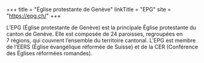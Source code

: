 +++
title = "Église protestante de Genève"
linkTitle = "EPG"
site = "https://epg.ch/"
+++

L’EPG (Église protestante de Genève) est la principale Église protestante du canton de Genève. Elle est composée de 24 paroisses, regroupées en 7 régions, qui couvrent l’ensemble du territoire cantonal. L’EPG est membre de l’EERS (Église évangélique réformée de Suisse) et de la CER (Conférence des Églises réformées romandes).
